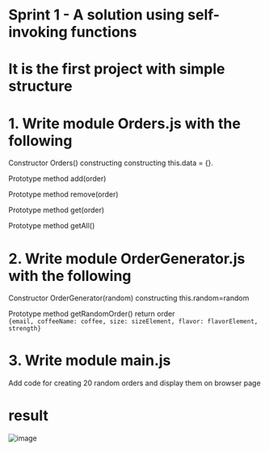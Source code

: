 # Sprint 1  - A solution using self-invoking functions  

# It is the first project with simple structure


# 1. Write module Orders.js with the following 

Constructor Orders() constructing constructing this.data = {}.   

Prototype method add(order)  
  
Prototype method remove(order) 

Prototype method get(order) 

Prototype method getAll() 
  
# 2. Write module OrderGenerator.js with the following  

Constructor OrderGenerator(random) constructing this.random=random  

Prototype method getRandomOrder() return order  
  `{email, coffeeName: coffee, size: sizeElement, flavor: flavorElement, strength}`    
    
# 3. Write module main.js   
Add code for creating 20 random orders and display them on browser page   

  # result  
  
 ![image](https://github.com/user-attachments/assets/b25a85f4-9d5f-4889-8303-03b86f2284ad)
